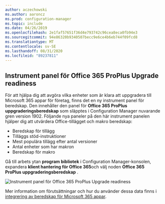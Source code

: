 ```yaml
---
author: aczechowski
ms.author: aaroncz
ms.prod: configuration-manager
ms.topic: include
ms.date: 04/26/2019
ms.openlocfilehash: 2e1faf57651f36d4e793742c96cea8eca0fb94e3
ms.sourcegitcommit: 94e86320b9340507becc9e6ce4b6eb744f09fcd8
ms.translationtype: MT
ms.contentlocale: sv-SE
ms.lasthandoff: 08/31/2020
ms.locfileid: "89237811"
---
```

## <a name="office-365-proplus-upgrade-readiness-dashboard"></a><a name="bkmk_o365"></a> Instrument panel för Office 365 ProPlus Upgrade readiness

<!--4021125-->
För att hjälpa dig att avgöra vilka enheter som är klara att uppgradera till Microsoft 365 appar för företag, finns det en ny instrument panel för beredskap. Den innehåller den panel för **Office 365 ProPlus uppgraderingsberedskap** som släpptes i Configuration Manager nuvarande gren version 1902. Följande nya paneler på den här instrument panelen hjälper dig att utvärdera Office-tillägget och makro beredskap:

- Beredskap för tillägg
- Tilläggs stöd-instruktioner
- Mest populära tillägg efter antal versioner
- Antal enheter som har makron
- Beredskap för makro

Gå till arbets ytan **program bibliotek** i Configuration Manager-konsolen, expandera **klient hantering för Office 365**och välj noden **Office 365 ProPlus uppgraderingsberedskap** .

![Instrument panel för Office 365 ProPlus Upgrade readiness](../../media/4021125-o365-dashboard.png)

Mer information om förutsättningar och hur du använder dessa data finns i [integrering av beredskap för Microsoft 365 appar](/sccm/sum/deploy-use/office-365-dashboard#bkmk_o365_readiness).